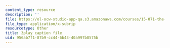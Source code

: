```yaml
---
content_type: resource
description: ''
file: https://ol-ocw-studio-app-qa.s3.amazonaws.com/courses/15-071-the-analytics-edge-spring-2017/956ab7f187b9cc446b4340a997b8575b_wT3Y2K-fxXw.srt
file_type: application/x-subrip
resourcetype: Other
title: 3play caption file
uid: 956ab7f1-87b9-cc44-6b43-40a997b8575b
---
```

